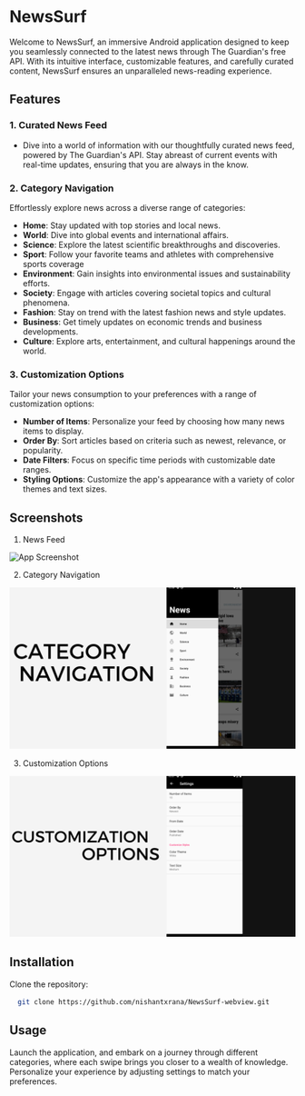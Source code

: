 
# NewsSurf

Welcome to NewsSurf, an immersive Android application designed to keep you seamlessly connected to the latest news through The Guardian's free API. With its intuitive interface, customizable features, and carefully curated content, NewsSurf ensures an unparalleled news-reading experience.

## Features

### 1. Curated News Feed
- Dive into a world of information with our thoughtfully curated news feed, powered by The Guardian's API. Stay abreast of current events with real-time updates, ensuring that you are always in the know.

### 2. Category Navigation
Effortlessly explore news across a diverse range of categories:

- **Home**: Stay updated with top stories and local news.
- **World**: Dive into global events and international affairs.
- **Science**: Explore the latest scientific breakthroughs and discoveries.
- **Sport**: Follow your favorite teams and athletes with comprehensive sports coverage
- **Environment**: Gain insights into environmental issues and sustainability efforts.
- **Society**: Engage with articles covering societal topics and cultural phenomena.
- **Fashion**: Stay on trend with the latest fashion news and style updates.
- **Business**: Get timely updates on economic trends and business developments.
- **Culture**: Explore arts, entertainment, and cultural happenings around the world.
### 3. Customization Options
Tailor your news consumption to your preferences with a range of customization options:

- **Number of Items**: Personalize your feed by choosing how many news items to display.
- **Order By**: Sort articles based on criteria such as newest, relevance, or popularity.
- **Date Filters**: Focus on specific time periods with customizable date ranges.
- **Styling Options**: Customize the app's appearance with a variety of color themes and text sizes.
## Screenshots

1. News Feed

![App Screenshot](ScreenShots/homePage.png)

2. Category Navigation

![App Screenshot](ScreenShots/menu.png)

3. Customization Options

![App Screenshot](ScreenShots/customization.png)


## Installation

Clone the repository:

```bash
  git clone https://github.com/nishantxrana/NewsSurf-webview.git
```
    
## Usage

Launch the application, and embark on a journey through different categories, where each swipe brings you closer to a wealth of knowledge. Personalize your experience by adjusting settings to match your preferences.


